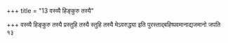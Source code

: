+++
title = "13 वस्व्यै हिङ्कुरु तस्यै"

+++
वस्व्यै हिङ्कुरु तस्यै प्रस्तुहि तस्यै स्तुहि तस्यै मेऽवरुद्ध्या इति पुरस्ताद्बहिष्पवमानाद्यजमानो जपति १३